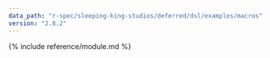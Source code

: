```yaml
---
data_path: "r-spec/sleeping-king-studios/deferred/dsl/examples/macros"
version: "2.8.2"
---
```


{% include reference/module.md %}
